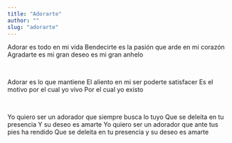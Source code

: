```yaml
---
title: "Adorarte"
author: ""
slug: "adorarte"
---
```


Adorar es todo en mi vida
Bendecirte es la pasión que arde en mi corazón
Agradarte es mi gran deseo es mi gran anhelo

<br/>

Adorar es lo que mantiene
El aliento en mi ser poderte satisfacer
Es el motivo por el cual yo vivo
Por el cual yo existo

<br/>

Yo quiero ser un adorador que siempre busca lo tuyo
Que se deleita en tu presencia
Y su deseo es amarte
Yo quiero ser un adorador que ante tus pies ha rendido
Que se deleita en tu presencia y su deseo es amarte
